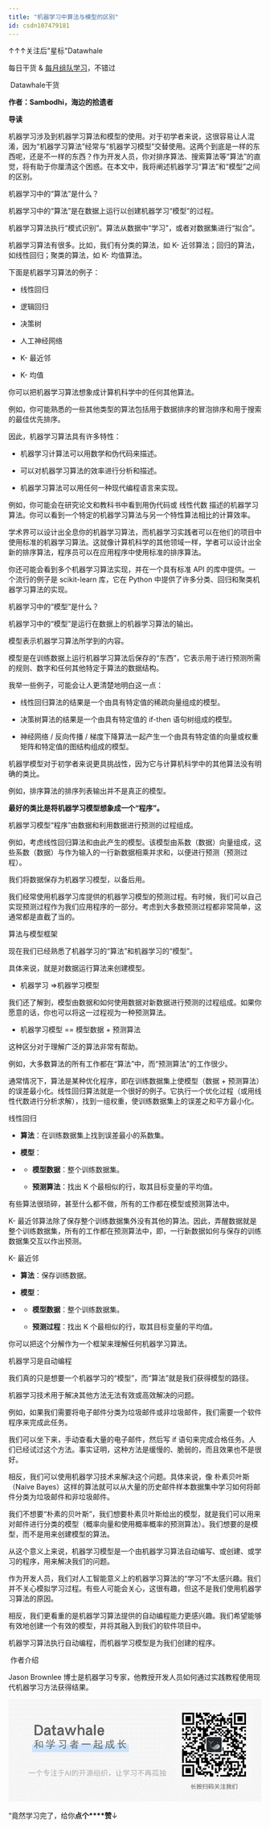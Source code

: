 ```yaml
---
title: "机器学习中算法与模型的区别"
id: csdn107479181
---
```


↑↑↑关注后"星标"Datawhale

每日干货 & [每月组队学习](https://mp.weixin.qq.com/mp/appmsgalbum?__biz=MzIyNjM2MzQyNg%3D%3D&action=getalbum&album_id=1338040906536108033#wechat_redirect)，不错过

 Datawhale干货 

**作者：****Sambodhi，海边****的拾遗者**

**导读**

机器学习涉及到机器学习算法和模型的使用。对于初学者来说，这很容易让人混淆，因为“机器学习算法”经常与“机器学习模型”交替使用。这两个到底是一样的东西呢，还是不一样的东西？作为开发人员，你对排序算法、搜索算法等“算法”的直觉，将有助于你厘清这个困惑。在本文中，我将阐述机器学习“算法”和“模型”之间的区别。

机器学习中的“算法”是什么？

机器学习中的“算法”是在数据上运行以创建机器学习“模型”的过程。

机器学习算法执行“模式识别”。算法从数据中“学习”，或者对数据集进行“拟合”。

机器学习算法有很多。比如，我们有分类的算法，如 K- 近邻算法；回归的算法，如线性回归；聚类的算法，如 K- 均值算法。

下面是机器学习算法的例子：

*   线性回归

*   逻辑回归

*   决策树

*   人工神经网络

*   K- 最近邻

*   K- 均值

你可以把机器学习算法想象成计算机科学中的任何其他算法。

例如，你可能熟悉的一些其他类型的算法包括用于数据排序的冒泡排序和用于搜索的最佳优先排序。

因此，机器学习算法具有许多特性：

*   机器学习计算法可以用数学和伪代码来描述。

*   可以对机器学习算法的效率进行分析和描述。

*   机器学习算法可以用任何一种现代编程语言来实现。

例如，你可能会在研究论文和教科书中看到用伪代码或 线性代数 描述的机器学习算法。你可以看到一个特定的机器学习算法与另一个特性算法相比的计算效率。

学术界可以设计出全息你的机器学习算法，而机器学习实践者可以在他们的项目中使用标准的机器学习算法。这就像计算机科学的其他领域一样，学者可以设计出全新的排序算法，程序员可以在应用程序中使用标准的排序算法。

你还可能会看到多个机器学习算法实现，并在一个具有标准 API 的库中提供。一个流行的例子是 scikit-learn 库，它在 Python 中提供了许多分类、回归和聚类机器学习算法的实现。

机器学习中的“模型”是什么？

机器学习中的“模型”是运行在数据上的机器学习算法的输出。

模型表示机器学习算法所学到的内容。

模型是在训练数据上运行机器学习算法后保存的“东西”，它表示用于进行预测所需的规则、数字和任何其他特定于算法的数据结构。

我举一些例子，可能会让人更清楚地明白这一点：

*   线性回归算法的结果是一个由具有特定值的稀疏向量组成的模型。

*   决策树算法的结果是一个由具有特定值的 if-then 语句树组成的模型。

*   神经网络 / 反向传播 / 梯度下降算法一起产生一个由具有特定值的向量或权重矩阵和特定值的图结构组成的模型。

机器学模型对于初学者来说更具挑战性，因为它与计算机科学中的其他算法没有明确的类比。

例如，排序算法的排序列表输出并不是真正的模型。

**最好的类比是将机器学习模型想象成一个“程序”。**

机器学习模型“程序”由数据和利用数据进行预测的过程组成。

例如，考虑线性回归算法和由此产生的模型。该模型由系数（数据）向量组成，这些系数（数据）与作为输入的一行新数据相乘并求和，以便进行预测（预测过程）。

我们将数据保存为机器学习模型，以备后用。

我们经常使用机器学习库提供的机器学习模型的预测过程。有时候，我们可以自己实现预测过程作为我们应用程序的一部分。考虑到大多数预测过程都非常简单，这通常都是直截了当的。

算法与模型框架

现在我们已经熟悉了机器学习的“算法”和机器学习的“模型”。

具体来说，就是对数据运行算法来创建模型。

*   机器学习 =>机器学习模型

我们还了解到，模型由数据和如何使用数据对新数据进行预测的过程组成。如果你愿意的话，你也可以将这一过程视为一种预测算法。

*   机器学习模型 == 模型数据 + 预测算法

这种区分对于理解广泛的算法非常有帮助。

例如，大多数算法的所有工作都在“算法”中，而“预测算法”的工作很少。

通常情况下，算法是某种优化程序，即在训练数据集上使模型（数据 + 预测算法）的误差最小化。线性回归算法就是一个很好的例子。它执行一个优化过程（或用线性代数进行分析求解），找到一组权重，使训练数据集上的误差之和平方最小化。

线性回归

*   **算法**：在训练数据集上找到误差最小的系数集。

*   **模型**：

*   *   **模型数据**：整个训练数据集。

    *   **预测算法**：找出 K 个最相似的行，取其目标变量的平均值。

有些算法很琐碎，甚至什么都不做，所有的工作都在模型或预测算法中。

K- 最近邻算法除了保存整个训练数据集外没有其他的算法。因此，弄醒数据就是整个训练数据集，所有的工作都在预测算法中，即，一行新数据如何与保存的训练数据集交互以作出预测。

K- 最近邻

*   **算法**：保存训练数据。

*   **模型**：

*   *   **模型数据**：整个训练数据集。

    *   **预测过程**：找出 K 个最相似的行，取其目标变量的平均值。

你可以把这个分解作为一个框架来理解任何机器学习算法。

机器学习是自动编程

我们真的只是想要一个机器学习的“模型”，而“算法”就是我们获得模型的路径。

机器学习技术用于解决其他方法无法有效或高效解决的问题。

例如，如果我们需要将电子邮件分类为垃圾邮件或非垃圾邮件，我们需要一个软件程序来完成此任务。

我们可以坐下来，手动查看大量的电子邮件，然后写 if 语句来完成合格任务。人们已经试过这个方法。事实证明，这种方法是缓慢的、脆弱的，而且效果也不是很好。

相反，我们可以使用机器学习技术来解决这个问题。具体来说，像 朴素贝叶斯（Naive Bayes）这样的算法就可以从大量的历史邮件样本数据集中学习如何将邮件分类为垃圾邮件和非垃圾邮件。

我们不想要“朴素的贝叶斯”，我们想要朴素贝叶斯给出的模型，就是我们可以用来对邮件进行分类的模型（概率向量和使用概率概率的预测算法）。我们想要的是模型，而不是用来创建模型的算法。

从这个意义上来说，机器学习模型是一个由机器学习算法自动编写、或创建、或学习的程序，用来解决我们的问题。

作为开发人员，我们对人工智能意义上的机器学习算法的“学习”不太感兴趣。我们并不关心模拟学习过程。有些人可能会关心，这很有趣，但这不是我们使用机器学习算法的原因。

相反，我们更看重的是机器学习算法提供的自动编程能力更感兴趣。我们希望能够有效地创建一个有效的模型，并将其融入到我们的软件项目中。

机器学习算法执行自动编程，而机器学习模型是为我们创建的程序。

 作者介绍

Jason Brownlee 博士是机器学习专家，他教授开发人员如何通过实践教程使用现代机器学习方法获得结果。

![](../img/ac1260bd6d55ebcd4401293b8b1ef5ff.png)

“竟然学习完了，给你**点个****赞**↓